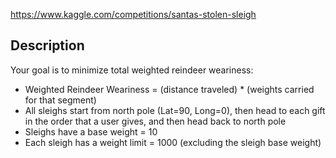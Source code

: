https://www.kaggle.com/competitions/santas-stolen-sleigh

## Description

Your goal is to minimize total weighted reindeer weariness:

* Weighted Reindeer Weariness = (distance traveled) * (weights carried for that segment)
* All sleighs start from north pole (Lat=90, Long=0), then head to each gift in the order that a user gives, and then head back to north pole
* Sleighs have a base weight = 10
* Each sleigh has a weight limit = 1000 (excluding the sleigh base weight)

